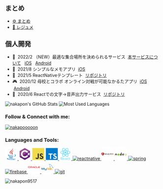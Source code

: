 <!-- GitHub State
https://github.com/anuraghazra/github-readme-stats#top-languages-card
-->

<h2>まとめ</h2>
<ul>
  <li>
    <a href="https://www.notion.so/config-4f18f5476e8d44a38ea752de9b9d6af7">⚙️ まとめ</a>
  </li>
  <li>
    <a href="https://www.resume.id/nakapooooon">🌱 レジュメ</a>
  </li>
</ul>

<h2>個人開発</h2>
<ul>
  <li>
    <div>
      <span>🚃&nbsp;</span>
      <span>2022/2</span>
      <span>（NEW）最適な集合場所を決められるサービス</span>
      <a style="padding: 0 4px;" href="https://mangrove-help-dde.notion.site/0266d8c4443048cba5a83fc06318d10e">本サービスについて</a>
      <a style="padding: 0 4px;" href="https://apps.apple.com/jp/app/この指とまれ/id1606856291">iOS</a>
      <a style="padding: 0 4px;" href="https://play.google.com/store/apps/details?id=com.app.gatheragain">Android</a>
    </div>
  </li>
  <li>
    <div>
      <span>📝&nbsp;</span>
      <span>2021/8</span>
      <span>シンプルなメモアプリ</span>
      <a style="padding: 0 4px;" href="https://apps.apple.com/jp/app/meemoo/id1575680714">iOS</a>
    </div>
  </li>
  <li>
    <div>
      <span>📲&nbsp;</span>
      <span>2021/5</span>
      <span>ReactNativeテンプレート</span>
      <a style="padding: 0 4px;" href="https://github.com/nakapon9517/template_reactnative">リポジトリ</a>
    </div>
  </li>
  <li>
    <div>
      <span>🎮&nbsp;</span>
      <span>2020/12</span>
      <span>母校とコラボ オンライン対戦が可能なかるたアプリ</span>
      <a style="padding: 0 4px;" href="https://apps.apple.com/jp/app/%E5%B2%A1%E5%B1%B1sdgs%E3%82%AB%E3%83%AB%E3%82%BF-%E3%83%90%E3%83%AA%E3%82%A2%E3%83%95%E3%83%AA%E3%83%BC%E7%B7%A8/id1542970005">iOS</a>
      <a style="padding: 0 4px;" href="https://play.google.com/store/apps/details?id=com.ous.sdgs.karuta">Android</a>
    </div>
  </li>
  <li>
    <div>
      <span>📣&nbsp;</span>
      <span>2020/6</span>
      <span>Reactでの文字→音声出力サービス</span>
      <a style="padding: 0 4px;" href="https://github.com/nakapon9517/learn-speak">リポジトリ</a>
    </div>
  </li>
</ul>

<div>
  <img src="https://github-readme-stats.vercel.app/api?username=nakapon9517&count_private=true&show_icons=true&locale=en&include_all_commits=true&theme=tokyonight&hide_border=true&line_height=20" alt="nakapon's GitHub Stats" />
  <img src="https://github-readme-stats.vercel.app/api/top-langs?username=nakapon9517&count_private=true&show_icons=true&locale=en&layout=compact&hide=go,Assembly&theme=tokyonight&hide_border=true" alt="Most Used Languages" />
</div>
<h3>Follow & Connect with me:</h3>
<p>
  <a href="https://twitter.com/nakapooooon" target="blank">
    <img src="https://img.shields.io/twitter/follow/nakapooooon?logo=twitter&style=for-the-badge" alt="nakapooooon" />
  </a>
</p>

<h3>Languages and Tools:</h3>
<p>
  <a href="https://www.java.com" target="_blank">
    <img src="https://raw.githubusercontent.com/devicons/devicon/master/icons/java/java-original.svg" alt="java" width="40" height="40"/>
  </a>
  <a href="https://www.w3schools.com/cs/" target="_blank">
    <img src="https://raw.githubusercontent.com/devicons/devicon/master/icons/csharp/csharp-original.svg" alt="csharp" width="40" height="40"/>
  </a>
  <a href="https://developer.mozilla.org/en-US/docs/Web/JavaScript" target="_blank">
    <img src="https://raw.githubusercontent.com/devicons/devicon/master/icons/javascript/javascript-original.svg" alt="javascript" width="40" height="40"/>
  </a>
  <a href="https://www.typescriptlang.org/" target="_blank">
    <img src="https://raw.githubusercontent.com/devicons/devicon/master/icons/typescript/typescript-original.svg" alt="typescript" width="40" height="40"/>
  </a>
  <a href="https://reactjs.org/" target="_blank">
    <img src="https://raw.githubusercontent.com/devicons/devicon/master/icons/react/react-original-wordmark.svg" alt="react" width="40" height="40"/>
  </a>
  <a href="https://reactnative.dev/" target="_blank">
    <img src="https://reactnative.dev/img/header_logo.svg" alt="reactnative" width="40" height="40"/>
  </a>
  <a href="https://angular.io" target="_blank">
    <img src="https://raw.githubusercontent.com/devicons/devicon/master/icons/angularjs/angularjs-original-wordmark.svg" alt="angularjs" width="40" height="40"/>
  </a>
  <a href="https://nodejs.org" target="_blank">
    <img src="https://raw.githubusercontent.com/devicons/devicon/master/icons/nodejs/nodejs-original-wordmark.svg" alt="nodejs" width="40" height="40"/>
  </a>
  <a href="https://spring.io/" target="_blank">
    <img src="https://www.vectorlogo.zone/logos/springio/springio-icon.svg" alt="spring" width="40" height="40"/>
  </a>
  <a href="https://firebase.google.com/" target="_blank">
    <img src="https://www.vectorlogo.zone/logos/firebase/firebase-icon.svg" alt="firebase" width="40" height="40"/>
  </a>
  <a href="https://www.oracle.com/" target="_blank">
    <img src="https://raw.githubusercontent.com/devicons/devicon/master/icons/oracle/oracle-original.svg" alt="oracle"  width="40" height="40"/>
  </a>
  <a href="https://www.mysql.com/" target="_blank">
    <img src="https://raw.githubusercontent.com/devicons/devicon/master/icons/mysql/mysql-original-wordmark.svg" alt="mysql" width="40" height="40"/>
  </a>
  <a href="https://git-scm.com/" target="_blank">
    <img src="https://www.vectorlogo.zone/logos/git-scm/git-scm-icon.svg" alt="git" width="40" height="40"/>
  </a>
</p>

<p> <img src="https://komarev.com/ghpvc/?username=nakapon9517&label=Profile%20views&color=0e75b6&style=flat" alt="nakapon9517" /></p>
